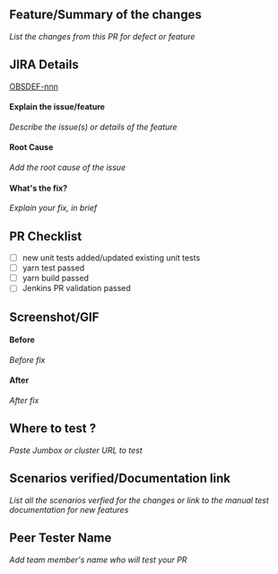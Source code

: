 ## Feature/Summary of the changes 
_List the changes from this PR for defect or feature_

## JIRA Details
[OBSDEF-nnn](https://jira.cec.lab.emc.com/browse/OBSDEF-nnnn)

#### Explain the issue/feature
_Describe the issue(s) or details of the feature_

#### Root Cause
_Add the root cause of the issue_

#### What's the fix?
_Explain your fix, in brief_

## PR Checklist
- [ ] new unit tests added/updated existing unit tests
- [ ] yarn test passed
- [ ] yarn build passed
- [ ] Jenkins PR validation passed

## Screenshot/GIF
#### Before
_Before fix_

#### After
_After fix_

## Where to test ?
_Paste Jumbox or cluster URL to test_

## Scenarios verified/Documentation link
_List all the scenarios verfied for the changes or link to the manual test documentation for new features_

## Peer Tester Name
_Add team member's name who will test your PR_
